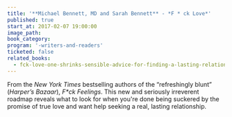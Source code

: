 ```yaml
---
title: '**Michael Bennett, MD and Sarah Bennett** - *F * ck Love*'
published: true
start_at: 2017-02-07 19:00:00
image_path:
book_category:
program: '-writers-and-readers'
ticketed: false
related_books:
  - fck-love-one-shrinks-sensible-advice-for-finding-a-lasting-relationship
---
```



From the *New York Times* bestselling authors of the “refreshingly blunt” (*Harper’s Bazaar*), *F\*ck Feelings*. This new and seriously irreverent roadmap reveals what to look for when you're done being suckered by the promise of true love and want help seeking a real, lasting relationship.